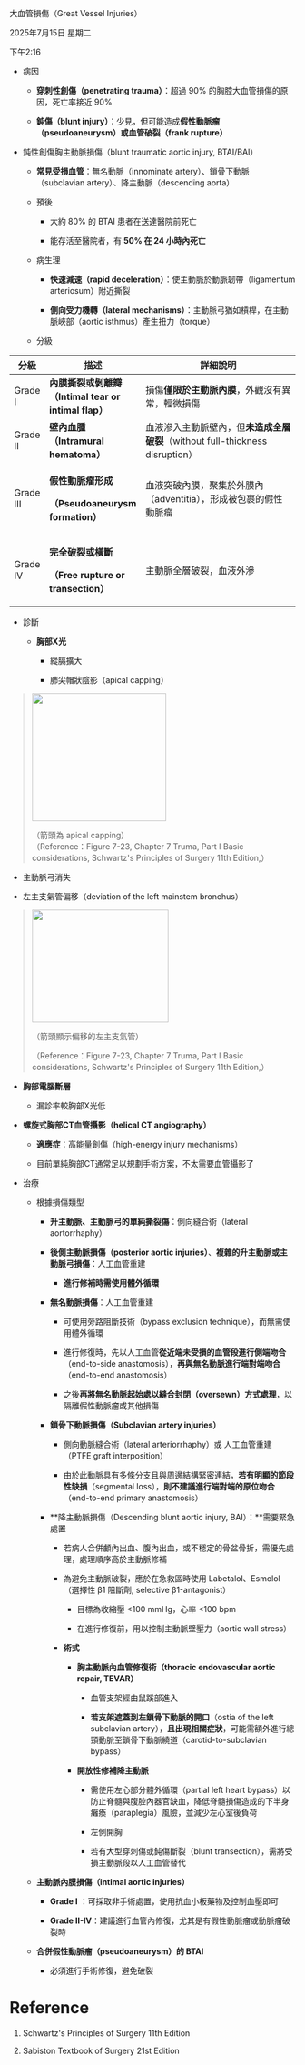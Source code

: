 大血管損傷（Great Vessel Injuries）

2025年7月15日 星期二

下午2:16

- 病因

  - **穿刺性創傷（penetrating trauma）**：超過 90% 的胸腔大血管損傷的原因，死亡率接近 90%

  - **鈍傷（blunt injury）**：少見，但可能造成**假性動脈瘤（pseudoaneurysm）**或**血管破裂（frank rupture）**

- 鈍性創傷胸主動脈損傷（blunt traumatic aortic injury, BTAI/BAI）

  - **常見受損血管**：無名動脈（innominate artery）、鎖骨下動脈（subclavian artery）、降主動脈（descending aorta）

  - 預後

    - 大約 80% 的 BTAI 患者在送達醫院前死亡

    - 能存活至醫院者，有 **50% 在 24 小時內死亡**

  - 病生理

    - **快速減速（rapid deceleration）**：使主動脈於動脈韌帶（ligamentum arteriosum）附近撕裂

    - **側向受力機轉（lateral mechanisms）**：主動脈弓猶如槓桿，在主動脈峽部（aortic isthmus）產生扭力（torque）

  - 分級

<table>
<colgroup>
<col style="width: 12%" />
<col style="width: 33%" />
<col style="width: 54%" />
</colgroup>
<thead>
<tr class="header">
<th>分級</th>
<th>描述</th>
<th>詳細說明</th>
</tr>
</thead>
<tbody>
<tr class="odd">
<td>Grade I</td>
<td><strong>內膜撕裂或剝離瓣<br />
（Intimal tear or intimal flap）</strong></td>
<td>損傷<strong>僅限於主動脈內膜</strong>，外觀沒有異常，輕微損傷</td>
</tr>
<tr class="even">
<td>Grade II</td>
<td><strong>壁內血腫<br />
（Intramural hematoma）</strong></td>
<td>血液滲入主動脈壁內，但<strong>未造成全層破裂</strong>（without full-thickness disruption）</td>
</tr>
<tr class="odd">
<td>Grade III</td>
<td><p><strong>假性動脈瘤形成</strong></p>
<p><strong>（Pseudoaneurysm formation）</strong></p></td>
<td>血液突破內膜，聚集於外膜內（adventitia），形成被包裹的假性動脈瘤</td>
</tr>
<tr class="even">
<td>Grade IV</td>
<td><p><strong>完全破裂或橫斷</strong></p>
<p><strong>（Free rupture or transection）</strong></p></td>
<td>主動脈全層破裂，血液外滲</td>
</tr>
</tbody>
</table>

- 診斷

  - **胸部X光**

    - 縱膈擴大

    - 肺尖帽狀陰影（apical capping）

> <img src="C:\Users\ai\AppData\Local\Temp\國考中文醫學知識網站架設計畫\pandoc/media/image1.png" style="width:2.45833in;height:2.34375in" />
>
> （箭頭為 apical capping）  
> （Reference：Figure 7-23, Chapter 7 Truma, Part I Basic considerations, Schwartz's Principles of Surgery 11th Edition,）

- 主動脈弓消失

- 左主支氣管偏移（deviation of the left mainstem bronchus）

> <img src="C:\Users\ai\AppData\Local\Temp\國考中文醫學知識網站架設計畫\pandoc/media/image2.png" style="width:2.5in;height:2.0625in" />
>
> （箭頭顯示偏移的左主支氣管）
>
> （Reference：Figure 7-23, Chapter 7 Truma, Part I Basic considerations, Schwartz's Principles of Surgery 11th Edition,）

- **胸部電腦斷層**

  - 漏診率較胸部X光低

- **螺旋式胸部CT血管攝影（helical CT angiography）**

  - **適應症**：高能量創傷（high-energy injury mechanisms）

  - 目前單純胸部CT通常足以規劃手術方案，不太需要血管攝影了

<!-- -->

- 治療

  - 根據損傷類型

    - **升主動脈、主動脈弓的單純撕裂傷**：側向縫合術（lateral aortorrhaphy）

    - **後側主動脈損傷（posterior aortic injuries）**、**複雜的升主動脈或主動脈弓損傷**：人工血管重建

      - **進行修補時需使用體外循環**

    - **無名動脈損傷**：人工血管重建

      - 可使用旁路阻斷技術（bypass exclusion technique），而無需使用體外循環

      - 進行修復時，先以人工血管**從近端未受損的血管段進行側端吻合**（end-to-side anastomosis），**再與無名動脈進行端對端吻合**（end-to-end anastomosis）

      - 之後**再將無名動脈起始處以縫合封閉（oversewn）方式處理**，以隔離假性動脈瘤或其他損傷

    - **鎖骨下動脈損傷（Subclavian artery injuries）**

      - 側向動脈縫合術（lateral arteriorrhaphy）或 人工血管重建（PTFE graft interposition）

      - 由於此動脈具有多條分支且與周邊結構緊密連結，**若有明顯的節段性缺損**（segmental loss），**則不建議進行端對端的原位吻合**（end-to-end primary anastomosis）

    - **降主動脈損傷（Descending blunt aortic injury, BAI）：**需要緊急處置

      - 若病人合併顱內出血、腹內出血，或不穩定的骨盆骨折，需優先處理，處理順序高於主動脈修補

      - 為避免主動脈破裂，應於在急救區時使用 Labetalol、Esmolol（選擇性 β1 阻斷劑, selective β1-antagonist）

        - 目標為收縮壓 \<100 mmHg，心率 \<100 bpm

        - 在進行修復前，用以控制主動脈壁壓力（aortic wall stress）

      - **術式**

        - **胸主動脈內血管修復術（thoracic endovascular aortic repair, TEVAR）**

          - 血管支架經由鼠蹊部進入

          - **若支架遮蓋到左鎖骨下動脈的開口**（ostia of the left subclavian artery），**且出現相關症狀**，可能需額外進行總頸動脈至鎖骨下動脈繞道（carotid-to-subclavian bypass）

        - **開放性修補降主動脈**

          - 需使用左心部分體外循環（partial left heart bypass）以防止脊髓與腹腔內器官缺血，降低脊髓損傷造成的下半身癱瘓（paraplegia）風險，並減少左心室後負荷

          - 左側開胸

          - 若有大型穿刺傷或鈍傷斷裂（blunt transection），需將受損主動脈段以人工血管替代

  - **主動脈內膜損傷（intimal aortic injuries）**

    - **Grade I** ：可採取非手術處置，使用抗血小板藥物及控制血壓即可

    - **Grade II-IV**：建議進行血管內修復，尤其是有假性動脈瘤或動脈瘤破裂時

  - **合併假性動脈瘤（pseudoaneurysm）的 BTAI**

    - 必須進行手術修復，避免破裂

# Reference

1.  Schwartz's Principles of Surgery 11th Edition

2.  Sabiston Textbook of Surgery 21st Edition
